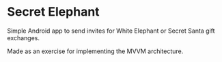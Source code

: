 # Secret Elephant

Simple Android app to send invites for White Elephant or Secret Santa gift exchanges.

Made as an exercise for implementing the MVVM architecture. 
